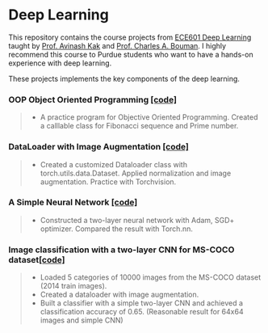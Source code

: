 # Deep Learning
This repository contains the course projects from [ECE601 Deep Learning](https://engineering.purdue.edu/DeepLearn/) taught by [Prof. Avinash Kak](https://engineering.purdue.edu/kak/) and [Prof. Charles A. Bouman](https://engineering.purdue.edu/~bouman/). I highly recommend this course to Purdue students who want to have a hands-on experience with deep learning. 

These projects implements the key components of the deep learning.

### OOP Object Oriented Programming [[code]](https://github.com/peng-ju/Deep-Learning/blob/main/OOP_Object_Oriented_Programming.ipynb)
> - A practice program for Objective Oriented Programming. Created a calllable class for Fibonacci sequence and Prime number.

### DataLoader with Image Augmentation [[code]](https://github.com/peng-ju/Deep-Learning/blob/main/DataLoader_ImageAugmentation.ipynb)
> - Created a customized Dataloader class with torch.utils.data.Dataset. Applied normalization and image augmentation. Practice with Torchvision.

### A Simple Neural Network [[code]](https://github.com/peng-ju/Deep-Learning/blob/main/Simple_Neural_Network.ipynb)
> - Constructed a two-layer neural network with Adam, SGD+ optimizer. Compared the result with Torch.nn.

### Image classification with a two-layer CNN for MS-COCO dataset[[code]](https://github.com/peng-ju/Deep-Learning/blob/main/Image_classification_for_MS-COCO_Dataset.ipynb)
> - Loaded 5 categories of 10000 images from the MS-COCO dataset (2014 train images).   
> - Created a dataloader with image augmentation.   
> - Built a classifier with a simple two-layer CNN and achieved a classification accuracy of 0.65. (Reasonable result for 64x64 images and simple CNN)   
